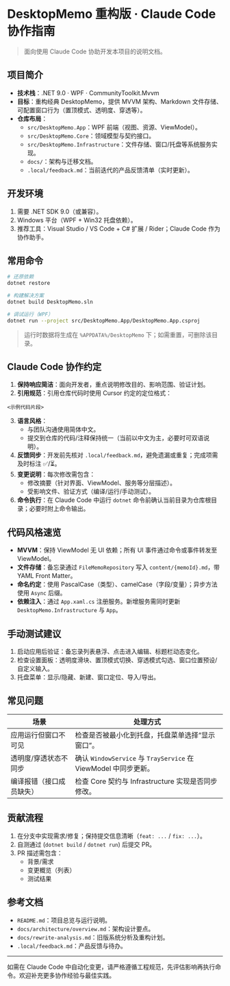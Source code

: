 # DesktopMemo 重构版 · Claude Code 协作指南

> 面向使用 Claude Code 协助开发本项目的说明文档。

## 项目简介

- **技术栈**：.NET 9.0 · WPF · CommunityToolkit.Mvvm
- **目标**：重构经典 DesktopMemo，提供 MVVM 架构、Markdown 文件存储、可配置窗口行为（置顶模式、透明度、穿透等）。
- **仓库布局**：
  - `src/DesktopMemo.App`：WPF 前端（视图、资源、ViewModel）。
  - `src/DesktopMemo.Core`：领域模型与契约接口。
  - `src/DesktopMemo.Infrastructure`：文件存储、窗口/托盘等系统服务实现。
  - `docs/`：架构与迁移文档。
  - `.local/feedback.md`：当前迭代的产品反馈清单（实时更新）。

## 开发环境

1. 需要 .NET SDK 9.0（或兼容）。
2. Windows 平台（WPF + Win32 托盘依赖）。
3. 推荐工具：Visual Studio / VS Code + C# 扩展 / Rider；Claude Code 作为协作助手。

## 常用命令

```bash
# 还原依赖
dotnet restore

# 构建解决方案
dotnet build DesktopMemo.sln

# 调试运行（WPF）
dotnet run --project src/DesktopMemo.App/DesktopMemo.App.csproj
```

> 运行时数据将生成在 `%APPDATA%/DesktopMemo` 下；如需重置，可删除该目录。

## Claude Code 协作约定

1. **保持响应简洁**：面向开发者，重点说明修改目的、影响范围、验证计划。
2. **引用规范**：引用仓库代码时使用 Cursor 约定的定位格式：

```12:18:src/DesktopMemo.App/MainWindow.xaml
<示例代码片段>
```

3. **语言风格**：
   - 与团队沟通使用简体中文。
   - 提交到仓库的代码/注释保持统一（当前以中文为主，必要时可双语说明）。
4. **反馈同步**：开发前先核对 `.local/feedback.md`，避免遗漏或重复；完成项需及时标注 ✅/⏳。
5. **变更说明**：每次修改需包含：
   - 修改摘要（针对界面、ViewModel、服务等分层描述）。
   - 受影响文件、验证方式（编译/运行/手动测试）。
6. **命令执行**：在 Claude Code 中运行 `dotnet` 命令前确认当前目录为仓库根目录；必要时附上命令输出。

## 代码风格速览

- **MVVM**：保持 ViewModel 无 UI 依赖；所有 UI 事件通过命令或事件转发至 ViewModel。
- **文件存储**：备忘录通过 `FileMemoRepository` 写入 `content/{memoId}.md`，带 YAML Front Matter。
- **命名约定**：使用 PascalCase（类型）、camelCase（字段/变量）；异步方法使用 `Async` 后缀。
- **依赖注入**：通过 `App.xaml.cs` 注册服务。新增服务需同时更新 `DesktopMemo.Infrastructure` 与 `App`。

## 手动测试建议

1. 启动应用后验证：备忘录列表悬浮、点击进入编辑、标题栏动态变化。
2. 检查设置面板：透明度滑块、置顶模式切换、穿透模式勾选、窗口位置预设/自定义输入。
3. 托盘菜单：显示/隐藏、新建、窗口定位、导入/导出。

## 常见问题

| 场景 | 处理方式 |
| --- | --- |
| 应用运行但窗口不可见 | 检查是否被最小化到托盘，托盘菜单选择“显示窗口”。 |
| 透明度/穿透状态不同步 | 确认 `WindowService` 与 `TrayService` 在 ViewModel 中同步更新。 |
| 编译报错（接口成员缺失） | 检查 Core 契约与 Infrastructure 实现是否同步修改。 |

## 贡献流程

1. 在分支中实现需求/修复；保持提交信息清晰（`feat: ...` / `fix: ...`）。
2. 自测通过 (`dotnet build` / `dotnet run`) 后提交 PR。
3. PR 描述需包含：
   - 背景/需求
   - 变更概览（列表）
   - 测试结果

## 参考文档

- `README.md`：项目总览与运行说明。
- `docs/architecture/overview.md`：架构设计要点。
- `docs/rewrite-analysis.md`：旧版系统分析及重构计划。
- `.local/feedback.md`：产品反馈与待办。

---

如需在 Claude Code 中自动化变更，请严格遵循工程规范，先评估影响再执行命令。欢迎补充更多协作经验与最佳实践。


